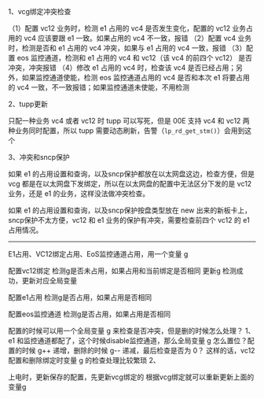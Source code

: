 
1、vcg绑定冲突检查

（1）配置 vc12 业务时，检测 e1 占用的 vc4 是否发生变化，配置的 vc12 业务占用的 vc4 应该要跟 e1 一致。如果占用的 vc4 不一致，报错
（2）配置 vc4 业务时，检测是否和 e1 占用的 vc4 冲突，如果与 e1 占用的 vc4 一致，报错
（3）配置 eos 监控通道，检测和 e1 占用的 vc4 和 vc12（该 vc4 的前四个 vc12） 是否冲突，冲突报错
（4）修改 e1 占用的 vc4 时，检查该 vc4 是否已经占用；另外，如果监控通道使能，检测 eos 监控通道占用的 vc4 是否和本次 e1 将要占用的 vc4 一致，不一致报错；如果监控通道未使能，不用检测


2、tupp更新

只配一种业务 vc4 或者 vc12 时 tupp 可以写死，但是 00E 支持 vc4 和 vc12 两种业务同时配置，所以 tupp 需要动态刷新，告警（`lp_rd_get_stm()`）会用到这个


3、冲突和sncp保护

如果 e1 的占用设置和查询，以及sncp保护都放在以太网盘这边，检查方便，但是vcg 都是在以太网盘下发绑定，所以在以太网盘的配置中无法区分下发的是 vc12 业务，还是 e1 的业务，这样没法做冲突检查。

如果 e1 的占用设置和查询，以及sncp保护按盘类型放在 new 出来的新板卡上，sncp保护不太方便，vc12 和 e1 业务的保护有冲突，需要检查前四个 vc12 的 e1 占用情况。


---
E1占用、VC12绑定占用、EoS监控通道占用，用一个变量 g

配置vc12绑定
    检测g是否未占用，如果占用和当前绑定是否相同
    更新g
    检测成功，更新对应全局变量

配置e1占用
    检测g是否占用，如果占用是否相同

配置eos监控通道
    检测g是否占用，如果占用是否相同



配置的时候可以用一个全局变量 g 来检查是否冲突，但是删的时候怎么处理？
1、e1 和监控通道都配了，这个时候disable监控通道，那么全局变量 g 怎么置位？配置的时候 g++ 递增，删除的时候 g-- 递减，最后检查是否为 0？
    这样的话，vc12配置和删除绑定时变量 g 的检查处理比较繁琐
2、


上电时，更新保存的配置，先更新vcg绑定的
根据vcg绑定就可以重新更新上面的变量g











